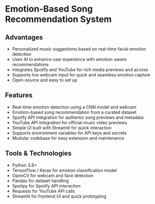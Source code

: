 # Emotion-Based Song Recommendation System

## Advantages
- Personalized music suggestions based on real-time facial emotion detection
- Uses AI to enhance user experience with emotion-aware recommendations
- Integrates Spotify and YouTube for rich media previews and access
- Supports live webcam input for quick and seamless emotion capture
- Open-source and easy to set up

## Features
- Real-time emotion detection using a CNN model and webcam
- Emotion-based song recommendation from a curated dataset
- Spotify API integration for authentic song previews and metadata
- YouTube API integration for official music video previews
- Simple UI built with Streamlit for quick interaction
- Supports environment variables for API keys and secrets
- Modular codebase for easy extension and maintenance

## Tools & Technologies
- Python 3.8+
- TensorFlow / Keras for emotion classification model
- OpenCV for webcam and face detection
- Pandas for dataset handling
- Spotipy for Spotify API interaction
- Requests for YouTube API calls
- Streamlit for frontend UI and quick prototyping
